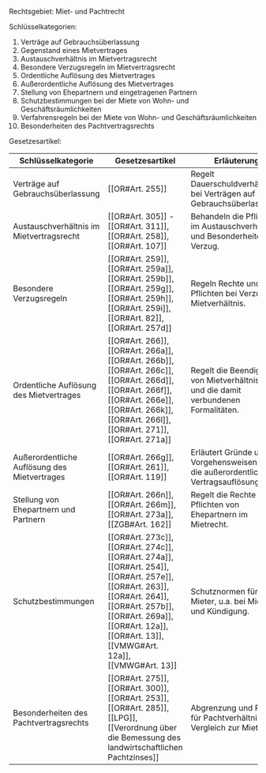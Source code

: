 Rechtsgebiet: Miet- und Pachtrecht

Schlüsselkategorien:
1. Verträge auf Gebrauchsüberlassung
2. Gegenstand eines Mietvertrages
3. Austauschverhältnis im Mietvertragsrecht
4. Besondere Verzugsregeln im Mietvertragsrecht
5. Ordentliche Auflösung des Mietvertrages
6. Außerordentliche Auflösung des Mietvertrages
7. Stellung von Ehepartnern und eingetragenen Partnern
8. Schutzbestimmungen bei der Miete von Wohn- und Geschäftsräumlichkeiten
9. Verfahrensregeln bei der Miete von Wohn- und Geschäftsräumlichkeiten
10. Besonderheiten des Pachtvertragsrechts

Gesetzesartikel:

| Schlüsselkategorie                             | Gesetzesartikel                                    | Erläuterung                                                                   |
|-----------------------------------------------|----------------------------------------------------|------------------------------------------------------------------------------|
| Verträge auf Gebrauchsüberlassung             | [[OR#Art. 255]]                                    | Regelt Dauerschuldverhältnisse bei Verträgen auf Gebrauchsüberlassung.       |
| Austauschverhältnis im Mietvertragsrecht      | [[OR#Art. 305]] - [[OR#Art. 311]], [[OR#Art. 258]], [[OR#Art. 107]] | Behandeln die Pflichten im Austauschverhältnis und Besonderheiten bei Verzug. |
| Besondere Verzugsregeln                       | [[OR#Art. 259]], [[OR#Art. 259a]], [[OR#Art. 259b]], [[OR#Art. 259g]], [[OR#Art. 259h]], [[OR#Art. 259i]], [[OR#Art. 82]], [[OR#Art. 257d]] | Regeln Rechte und Pflichten bei Verzug im Mietverhältnis.                     |
| Ordentliche Auflösung des Mietvertrages       | [[OR#Art. 266]], [[OR#Art. 266a]], [[OR#Art. 266b]], [[OR#Art. 266c]], [[OR#Art. 266d]], [[OR#Art. 266f]], [[OR#Art. 266e]], [[OR#Art. 266k]], [[OR#Art. 266l]], [[OR#Art. 271]], [[OR#Art. 271a]] | Regelt die Beendigung von Mietverhältnissen und die damit verbundenen Formalitäten. |
| Außerordentliche Auflösung des Mietvertrages | [[OR#Art. 266g]], [[OR#Art. 261]], [[OR#Art. 119]] | Erläutert Gründe und Vorgehensweisen für die außerordentliche Vertragsauflösung. |
| Stellung von Ehepartnern und Partnern         | [[OR#Art. 266n]], [[OR#Art. 266m]], [[OR#Art. 273a]], [[ZGB#Art. 162]] | Regelt die Rechte und Pflichten von Ehepartnern im Mietrecht. |
| Schutzbestimmungen                            | [[OR#Art. 273c]], [[OR#Art. 274c]], [[OR#Art. 274a]], [[OR#Art. 254]], [[OR#Art. 257e]], [[OR#Art. 263]], [[OR#Art. 264]], [[OR#Art. 257b]], [[OR#Art. 269a]], [[OR#Art. 12a]], [[OR#Art. 13]], [[VMWG#Art. 12a]], [[VMWG#Art. 13]] | Schutznormen für Mieter, u.a. bei Mietzins und Kündigung. |
| Besonderheiten des Pachtvertragsrechts        | [[OR#Art. 275]], [[OR#Art. 300]], [[OR#Art. 253]], [[OR#Art. 285]], [[LPG]], [[Verordnung über die Bemessung des landwirtschaftlichen Pachtzinses]] | Abgrenzung und Regeln für Pachtverhältnisse im Vergleich zur Miete. |
